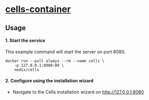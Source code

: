 # [cells-container](https://github.com/nedix/cells-container)

## Usage

#### 1. Start the service

This example command will start the server on port 8080.

```shell
docker run --pull always --rm --name cells \
    -p 127.0.0.1:8080:80 \
    nedix/cells
```

#### 2. Configure using the installation wizard

- Navigate to the Cells installation wizard on http://127.0.0.1:8080
